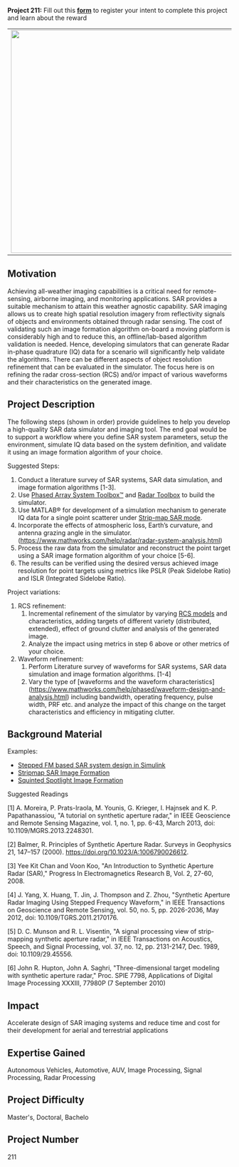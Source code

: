 **Project 211:** Fill out this <strong>[form](https://forms.office.com/Pages/ResponsePage.aspx?id=ETrdmUhDaESb3eUHKx3B5lOTzSa_A6lPqq2LJKzvpM5UMTBZRkc4UTRETjFERVRDWllQRE40OUFSQS4u)</strong> to  register your intent to complete this project and learn about the reward

<table>
<td><img src="https://gist.githubusercontent.com/robertogl/e0115dc303472a9cfd52bbbc8edb7665/raw/SARPicture.png"  width=500 /></td>
<td><p><h1>Synthetic Aperture Radar (SAR) Simulator</h1></p>
<p> </p>
</table>

## Motivation

Achieving all-weather imaging capabilities is a critical need for remote-sensing, airborne imaging, and monitoring applications. SAR provides a suitable mechanism to attain this weather agnostic capability. SAR imaging allows us to create high spatial resolution imagery from reflectivity signals of objects and environments obtained through radar sensing.
The cost of validating such an image formation algorithm on-board a moving platform is considerably high and to reduce this, an offline/lab-based algorithm validation is needed. Hence, developing simulators that can generate Radar in-phase quadrature (IQ) data for a scenario will significantly help validate the algorithms. There can be different aspects of object resolution refinement that can be evaluated in the simulator. The focus here is on refining the radar cross-section (RCS) and/or impact of various waveforms and their characteristics on the generated image.

## Project Description

The following steps (shown in order) provide guidelines to help you develop a high-quality SAR data simulator and imaging tool. The end goal would be to support a workflow where you define SAR system parameters, setup the environment, simulate IQ data based on the system definition, and validate it using an image formation algorithm of your choice.

Suggested Steps:
1. Conduct a literature survey of SAR systems, SAR data simulation, and image formation algorithms [1-3].
2. Use [Phased Array System Toolbox™](https://www.mathworks.com/help/phased/index.html) and [Radar Toolbox](https://www.mathworks.com/help/radar/index.html) to build the simulator.
3. Use MATLAB® for development of a simulation mechanism to generate IQ data for a single point scatterer under [Strip-map SAR mode](https://www.mathworks.com/help/radar/ug/stripmap-synthetic-aperture-radar-sar-image-formation.html;jsessionid=91731983519938346125a98e50b0 ).
4. Incorporate the effects of atmospheric loss, Earth’s curvature, and antenna grazing angle in the simulator. (https://www.mathworks.com/help/radar/radar-system-analysis.html) 
5. Process the raw data from the simulator and reconstruct the point target using a SAR image formation algorithm of your choice [5-6].
6. The results can be verified using the desired versus achieved image resolution for point targets using metrics like PSLR (Peak Sidelobe Ratio) and ISLR (Integrated Sidelobe Ratio).

Project variations: 
1. RCS refinement:
	1. Incremental refinement of the simulator by varying [RCS models](https://www.mathworks.com/help/radar/ug/modeling-target-radar-cross-section.html) and characteristics, adding targets of different variety (distributed, extended), effect of ground clutter and analysis of the generated image.
	2. Analyze the impact using metrics in step 6 above or other metrics of your choice.
2. Waveform refinement:
	1. Perform Literature survey of waveforms for SAR systems, SAR data simulation and image formation algorithms. [1-4]
	2. Vary the type of [waveforms and the waveform characteristics] 
(https://www.mathworks.com/help/phased/waveform-design-and-analysis.html) including bandwidth, operating frequency, pulse width, PRF etc. and analyze the impact of this change on the target characteristics and efficiency in mitigating clutter.


## Background Material

Examples:
-	[Stepped FM based SAR system design in Simulink](https://www.mathworks.com/help/radar/ug/synthetic-aperture-radar-system-simulation-and-image-formation.html)
-	[Stripmap SAR Image Formation](https://www.mathworks.com/help/phased/ug/stripmap-synthetic-aperture-radar-image-formation.html)
-	[Squinted Spotlight Image Formation](https://www.mathworks.com/help/phased/ug/squinted-spotlight-synthetic-aperture-radar-sar-image-formation.html) 

Suggested Readings

[1] A. Moreira, P. Prats-Iraola, M. Younis, G. Krieger, I. Hajnsek and K. P. Papathanassiou, "A tutorial on synthetic aperture radar," in IEEE Geoscience and Remote Sensing Magazine, vol. 1, no. 1, pp. 6-43, March 2013, doi: 10.1109/MGRS.2013.2248301.

[2] Balmer, R. Principles of Synthetic Aperture Radar. Surveys in Geophysics 21, 147–157 (2000). https://doi.org/10.1023/A:1006790026612.

[3] Yee Kit Chan and Voon Koo, "An Introduction to Synthetic Aperture Radar (SAR)," Progress In Electromagnetics Research B, Vol. 2, 27-60, 2008. 

[4] J. Yang, X. Huang, T. Jin, J. Thompson and Z. Zhou, "Synthetic Aperture Radar Imaging Using Stepped Frequency Waveform," in IEEE Transactions on Geoscience and Remote Sensing, vol. 50, no. 5, pp. 2026-2036, May 2012, doi: 10.1109/TGRS.2011.2170176.

[5] D. C. Munson and R. L. Visentin, "A signal processing view of strip-mapping synthetic aperture radar," in IEEE Transactions on Acoustics, Speech, and Signal Processing, vol. 37, no. 12, pp. 2131-2147, Dec. 1989, doi: 10.1109/29.45556.

[6] John R. Hupton, John A. Saghri, "Three-dimensional target modeling with synthetic aperture radar," Proc. SPIE 7798, Applications of Digital Image Processing XXXIII, 77980P (7 September 2010)


## Impact

Accelerate design of SAR imaging systems and reduce time and cost for their development for aerial and terrestrial applications

## Expertise Gained 

Autonomous Vehicles, Automotive, AUV, Image Processing, Signal Processing, Radar Processing


## Project Difficulty

Master's, Doctoral, Bachelo

## Project Number

211
